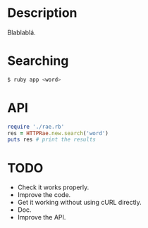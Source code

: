 Description
===========

Blablablá.

Searching
=========
```bash
$ ruby app <word>
```

API
===
```ruby
require './rae.rb'
res = HTTPRae.new.search('word')
puts res # print the results
```

TODO
====
* Check it works properly.
* Improve the code.
* Get it working without using cURL directly.
* Doc.
* Improve the API.
